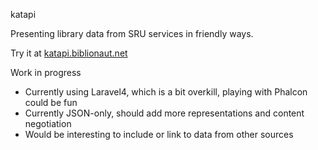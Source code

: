 katapi

Presenting library data from SRU services in friendly ways.

Try it at [katapi.biblionaut.net](//katapi.biblionaut.net/)

Work in progress

- Currently using Laravel4, which is a bit overkill, playing with Phalcon could be fun
- Currently JSON-only, should add more representations and content negotiation 
- Would be interesting to include or link to data from other sources
